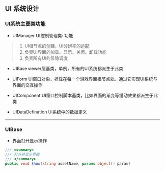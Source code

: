 
## UI 系统设计

### UI系统主要类功能

* UIManager UI控制管理类: 功能

>1. UI根节点的创建，UI分辨率的适配
>2. 负责UI界面的加载、显示、关闭、卸载功能
>3. 负责所有UI的显隐调度

* UIBase viewer层基类，单例，所有的UI系统都派生于此类

* UIForm UI窗口对象，挂载在每一个游戏界面根节点处。通过它实现UI系统与界面的交互操作

* UIComponent UI窗口控制脚本基类，比如界面的渐变等缓动效果都派生于此类

* UIDataDefination UI系统中的数据定义

***

### UIBase 
* 界面打开显示操作
```csharp
/// <summary>
/// 打开并显示界面
/// </summary>
public void Show(string assetName, params object[] param)
```